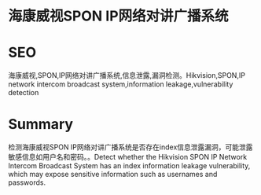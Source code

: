 # 海康威视SPON IP网络对讲广播系统
# SEO
海康威视,SPON,IP网络对讲广播系统,信息泄露,漏洞检测。Hikvision,SPON,IP network intercom broadcast system,information leakage,vulnerability detection
# Summary
检测海康威视SPON IP网络对讲广播系统是否存在index信息泄露漏洞，可能泄露敏感信息如用户名和密码。。Detect whether the Hikvision SPON IP Network Intercom Broadcast System has an index information leakage vulnerability, which may expose sensitive information such as usernames and passwords.

